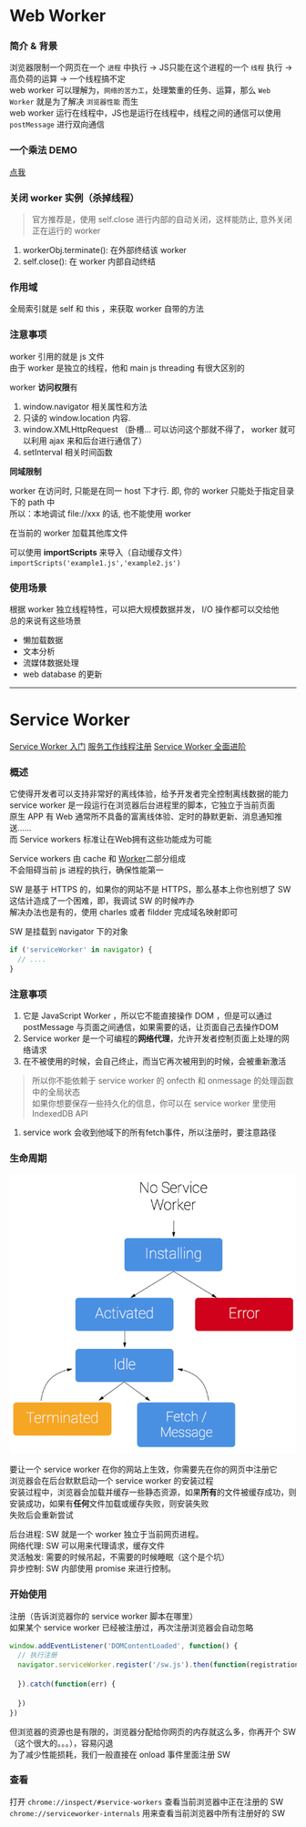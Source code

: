 # Web Worker

### 简介 & 背景

浏览器限制一个网页在一个 `进程` 中执行 -> JS只能在这个进程的一个 `线程` 执行 -> 高负荷的运算 -> 一个线程搞不定  
web worker 可以理解为，`网络的苦力工`，处理繁重的任务、运算，那么 `Web Worker` 就是为了解决 `浏览器性能` 而生  
web worker 运行在线程中，JS也是运行在线程中，线程之间的通信可以使用 `postMessage` 进行双向通信

### 一个乘法 DEMO

[点我](http://hangyangws.win/myDemo/apps/web_worker/)

### 关闭 worker 实例（杀掉线程）

> 官方推荐是，使用 self.close 进行内部的自动关闭，这样能防止, 意外关闭正在运行的 worker

1. workerObj.terminate(): 在外部终结该 worker
1. self.close(): 在 worker 内部自动终结

### 作用域

全局索引就是 self 和 this ，来获取 worker 自带的方法

### 注意事项

worker 引用的就是 js 文件  
由于 worker 是独立的线程，他和 main js threading 有很大区别的

worker **访问权限**有

1. window.navigator 相关属性和方法
1. 只读的 window.location 内容.
1. window.XMLHttpRequest （卧槽… 可以访问这个那就不得了， worker 就可以利用 ajax 来和后台进行通信了）
1. setInterval 相关时间函数

**同域限制**

worker 在访问时, 只能是在同一 host 下才行. 即, 你的 worker 只能处于指定目录下的 path 中  
所以：本地调试 file://xxx 的话, 也不能使用 worker

在当前的 worker 加载其他库文件

可以使用 **importScripts** 来导入（自动缓存文件）  
`importScripts('example1.js','example2.js')`

### 使用场景

根据 worker 独立线程特性，可以把大规模数据并发， I/O 操作都可以交给他  
总的来说有这些场景

- 懒加载数据
- 文本分析
- 流媒体数据处理
- web database 的更新

---

# Service Worker

[Service Worker 入门](https://www.w3ctech.com/topic/866)
[服务工作线程注册](https://developers.google.com/web/fundamentals/instant-and-offline/service-worker/registration)
[Service Worker 全面进阶](http://ivweb.io/topic/5876d4ee441a881744b0d6d6)

### 概述

它使得开发者可以支持非常好的离线体验，给予开发者完全控制离线数据的能力  
service worker 是一段运行在浏览器后台进程里的脚本，它独立于当前页面  
原生 APP 有 Web 通常所不具备的富离线体验、定时的静默更新、消息通知推送……  
而 Service workers 标准让在Web拥有这些功能成为可能

Service workers 由 cache 和 [Worker](https://www.villainhr.com/page/2016/08/22/Web%20Worker)二部分组成  
不会阻碍当前 js 进程的执行，确保性能第一

SW 是基于 HTTPS 的，如果你的网站不是 HTTPS，那么基本上你也别想了 SW  
这估计造成了一个困难，即，我调试 SW 的时候咋办  
解决办法也是有的，使用 charles 或者 fildder 完成域名映射即可

SW 是挂载到 navigator 下的对象

```js
if ('serviceWorker' in navigator) {
  // ....
}
```

### 注意事项

1. 它是 JavaScript Worker ，所以它不能直接操作 DOM ，但是可以通过 postMessage 与页面之间通信，如果需要的话，让页面自己去操作DOM
1. Service worker 是一个可编程的**网络代理**，允许开发者控制页面上处理的网络请求
1. 在不被使用的时候，会自己终止，而当它再次被用到的时候，会被重新激活

  > 所以你不能依赖于 service worker 的 onfecth 和 onmessage 的处理函数中的全局状态  
  如果你想要保存一些持久化的信息，你可以在 service worker 里使用 IndexedDB API

1. service work 会收到他域下的所有fetch事件，所以注册时，要注意路径

### 生命周期

![lifycycle](/img/lifycycle.png)

要让一个 service worker 在你的网站上生效，你需要先在你的网页中注册它  
浏览器会在后台默默启动一个 service worker 的安装过程  
安装过程中，浏览器会加载并缓存一些静态资源，如果**所有**的文件被缓存成功，则安装成功，如果有**任何**文件加载或缓存失败，则安装失败  
失败后会重新尝试

后台进程: SW 就是一个 worker 独立于当前网页进程。  
网络代理: SW 可以用来代理请求，缓存文件  
灵活触发: 需要的时候吊起，不需要的时候睡眠（这个是个坑）  
异步控制: SW 内部使用 promise 来进行控制。

### 开始使用

注册（告诉浏览器你的 service worker 脚本在哪里）  
如果某个 service worker 已经被注册过，再次注册浏览器会自动忽略

```javascript
window.addEventListener('DOMContentLoaded', function() {
  // 执行注册
  navigator.serviceWorker.register('/sw.js').then(function(registration) {

  }).catch(function(err) {

  })
})
```

但浏览器的资源也是有限的，浏览器分配给你网页的内存就这么多，你再开个 SW（这个很大的。。。），容易闪退  
为了减少性能损耗，我们一般直接在 onload 事件里面注册 SW

### 查看

打开 `chrome://inspect/#service-workers` 查看当前浏览器中正在注册的 SW  
`chrome://serviceworker-internals` 用来查看当前浏览器中所有注册好的 SW
